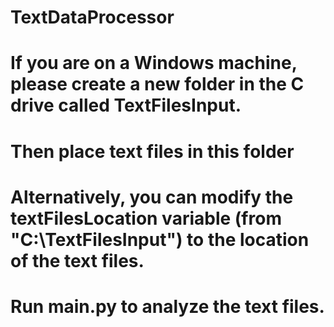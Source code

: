 # TextDataProcessor
#
# If you are on a Windows machine, please create a new folder in the C drive called TextFilesInput.
# Then place text files in this folder
#
# Alternatively, you can modify the textFilesLocation variable (from "C:\\TextFilesInput") to the location of the text files.
#
# Run main.py to analyze the text files.

